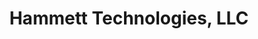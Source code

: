 ---
title: "Hammett Technologies, LLC"
url: /nottingham/hammett-technologies-llc/
shop: computer
---
